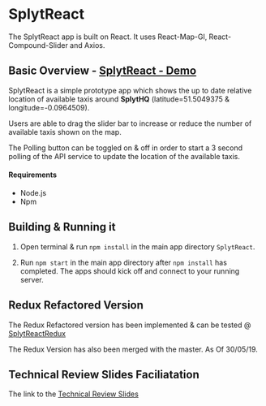 # SplytReact

The SplytReact app is built on React.
It uses React-Map-Gl, React-Compound-Slider and Axios.

## Basic Overview - [SplytReact - Demo](http://splytreact.surge.sh/)

SplytReact is a simple prototype app which shows the up to date relative location of available taxis around **SplytHQ** (latitude=51.5049375 & longitude=-0.0964509).

Users are able to drag the slider bar to increase or reduce the number of available taxis shown on the map.

The Polling button can be toggled on & off in order to start a 3 second polling of the API service to update the location of the available taxis.

#### Requirements

- Node.js
- Npm

## Building & Running it

1. Open terminal & run `npm install` in the main app directory `SplytReact`.

2. Run `npm start` in the main app directory after `npm install` has completed. The apps should kick off and connect to your running server.

## Redux Refactored Version

The Redux Refactored version has been implemented & can be tested @ [SplytReactRedux](http://splytreactredux.surge.sh/)

The Redux Version has also been merged with the master. As Of 30/05/19.

## Technical Review Slides Faciliatation

The link to the [Technical Review Slides](https://docs.google.com/presentation/d/16d8hXAhRUSJie_VM2IaKAW_2PeaEi-CbamXyhr9ag1w/edit?usp=sharing)
